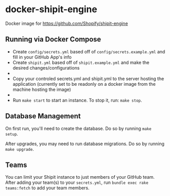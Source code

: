 # docker-shipit-engine

Docker image for https://github.com/Shopify/shipit-engine

## Running via Docker Compose

* Create `config/secrets.yml` based off of `config/secrets.example.yml` and fill in your GitHub App's info
* Create `shipit.yml` based off of `shipit.example.yml` and make the desired changes/configurations
*
* Copy your controled secrets.yml and shipit.yml to the server hosting the application (currently set to be readonly on a docker image from the machine hosting the image)
*
* Run `make start` to start an instance. To stop it, run: `make stop`.

## Database Management

On first run, you'll need to create the database. Do so by running `make setup`.

After upgrades, you may need to run database migrations. Do so by running `make upgrade`.

## Teams

You can limit your Shipit instance to just members of your GitHub team. After adding your team(s) to your `secrets.yml`, run `bundle exec rake teams:fetch` to add your team members.

